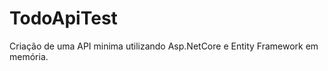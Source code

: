 # TodoApiTest

<p>Criação de uma API minima utilizando Asp.NetCore e Entity Framework em memória.</p>

